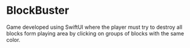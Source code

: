 # BlockBuster
Game developed using SwiftUI where the player must try to destroy all blocks form playing area by clicking on groups of blocks with the same color.
